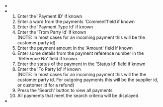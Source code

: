 -
- <ol><li>Enter the 'Payment ID' if known</li><li>Enter a word from the payments 'Comment’field if known</li><li>Enter the 'Payment Type Id' if known</li><li>Enter the 'From Party Id' if known</li>(NOTE: In most cases for an incoming payment this will be the customer party id)<li>Enter the payment amount in the 'Amount' field if known</li><li>Enter some details from the payment reference number in the 'Reference No' field if known</li><li>Enter the status of the payment in the 'Status Id' field if known</li><li>Enter the 'To Party Id' if known</li>(NOTE: In most cases for an incoming payment this will the the customer party id. For outgoing payments this will be the supplier id, or customer id for a refund)<li>Press the 'Search' button to view all payments</li><li>All payments that meet the search criteria will be displayed.</li></ol>
-